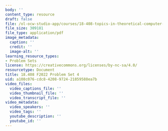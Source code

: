 ```yaml
---
body: ''
content_type: resource
draft: false
file: /ol-ocw-studio-app/courses/18-408-topics-in-theoretical-computer-science-probabilistically-checkable-proofs-fall-2022/mit18_408f22_ps4.pdf
file_size: 309181
file_type: application/pdf
image_metadata:
  caption: ''
  credit: ''
  image-alt: ''
learning_resource_types:
- Problem Sets
license: https://creativecommons.org/licenses/by-nc-sa/4.0/
resourcetype: Document
title: 18.408 F2022 Problem Set 4
uid: a108c076-cdc8-4208-9724-21859588ea7b
video_files:
  video_captions_file: ''
  video_thumbnail_file: ''
  video_transcript_file: ''
video_metadata:
  video_speakers: ''
  video_tags: ''
  youtube_description: ''
  youtube_id: ''
---
```

